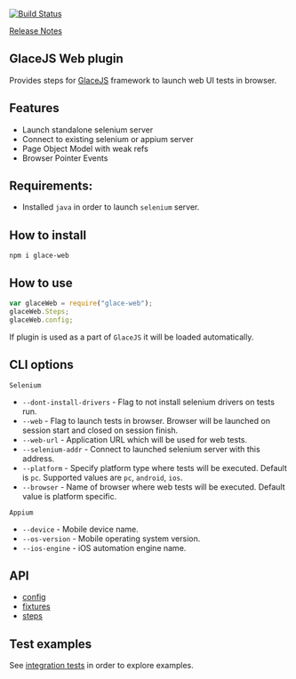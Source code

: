 [![Build Status](https://travis-ci.org/glacejs/glace-web.svg?branch=master)](https://travis-ci.org/glacejs/glace-web)

[Release Notes](tutorial-release-notes.html)

## GlaceJS Web plugin

Provides steps for [GlaceJS](https://glacejs.github.io/glace-core/) framework to launch web UI tests in browser.

## Features

- Launch standalone selenium server
- Connect to existing selenium or appium server
- Page Object Model with weak refs
- Browser Pointer Events

## Requirements:

- Installed `java` in order to launch `selenium` server.

## How to install

```
npm i glace-web
```

## How to use

```javascript
var glaceWeb = require("glace-web");
glaceWeb.Steps;
glaceWeb.config;
```

If plugin is used as a part of `GlaceJS` it will be loaded automatically.

## CLI options

`Selenium`
- `--dont-install-drivers` - Flag to not install selenium drivers on tests run.
- `--web` - Flag to launch tests in browser. Browser will be launched on session start and closed on session finish.
- `--web-url` - Application URL which will be used for web tests.
- `--selenium-addr` - Connect to launched selenium server with this address.
- `--platform` - Specify platform type where tests will be executed. Default is `pc`. Supported values are `pc`, `android`, `ios`.
- `--browser` - Name of browser where web tests will be executed. Default value is platform specific.

`Appium`
- `--device` - Mobile device name.
- `--os-version` - Mobile operating system version.
- `--ios-engine` - iOS automation engine name.

## API

- [config](GlaceConfig.html)
- [fixtures](global.html)
- [steps](WebSteps.html)

## Test examples

See [integration tests](https://github.com/glacejs/glace-js/blob/master/tests/integration/testWeb.js) in order to explore examples.
